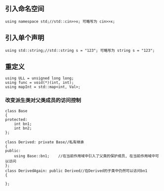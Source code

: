 ## 引入命名空间
```
using namespace std;//std::cin>>x; 可略写为 cin>>x;
```
## 引入单个声明
```
using std::string;//std::string s = "123"; 可略写为 string s = "123";
```
## 重定义
```
using ULL = unsigned long long;	
using func = void(*)(int, int);
using mapInt = std::map<int, Val>;
```
### 改变派生类对父类成员的访问控制
```
class Base
{
protected:
    int bn1;
    int bn2;
};
 
class Derived: private Base//私有继承
{	
public:
    using Base::bn1;	//在当前作用域中引入了父类的保护成员, 在当前作用域中可以访问
};
class DerivedAgain: public Derived//在Derived的子类中仍然可以访问bn1
{	

};
```